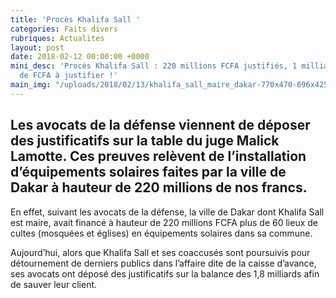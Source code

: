 ```yaml
---
title: 'Procès Khalifa Sall '
categories: Faits divers
rubriques: Actualites
layout: post
date: 2018-02-12 00:00:00 +0000
mini_desc: 'Procès Khalifa Sall : 220 millions FCFA justifiés, 1 milliard 580 millions
  de FCFA à justifier !'
main_img: "/uploads/2018/02/13/khalifa_sall_maire_dakar-770x470-696x425.jpg"
---
```

## Les avocats de la défense viennent de déposer des justificatifs sur la table du juge Malick Lamotte. Ces preuves relèvent de l’installation d’équipements solaires faites par la ville de Dakar à hauteur de 220 millions de nos francs.

En effet, suivant les avocats de la défense, la ville de Dakar dont Khalifa Sall est maire, avait financé à hauteur de 220 millions FCFA plus de 60 lieux de cultes (mosquées et églises) en équipements solaires dans sa commune.

Aujourd’hui, alors que Khalifa Sall et ses coaccusés sont poursuivis pour détournement de derniers publics dans l’affaire dite de la caisse d’avance, ses avocats ont déposé des justificatifs sur la balance des 1,8 milliards afin de sauver leur client.